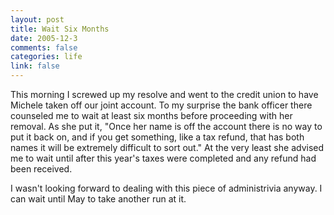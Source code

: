 ```yaml
--- 
layout: post
title: Wait Six Months
date: 2005-12-3
comments: false
categories: life
link: false
---
```

This morning I screwed up my resolve and went to the credit union to have Michele taken off our joint account. To my surprise the bank officer there counseled me to wait at least six months before proceeding with her removal. As she put it, "Once her name is off the account there is no way to put it back on, and if you get something, like a tax refund, that has both names it will be extremely difficult to sort out." At the very least she advised me to wait until after this year's taxes were completed and any refund had been received.

I wasn't looking forward to dealing with this piece of administrivia anyway. I can wait until May to take another run at it.
